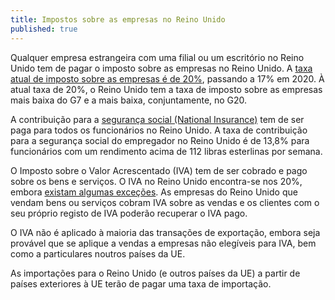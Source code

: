 ```yaml
---
title: Impostos sobre as empresas no Reino Unido 
published: true
---
```

Qualquer empresa estrangeira com uma filial ou um escritório no Reino Unido tem de pagar o imposto sobre as empresas no Reino Unido. A [taxa atual de imposto sobre as empresas é de 20%](https://www.gov.uk/corporation-tax-rates/rates), passando a 17% em 2020. À atual taxa de 20%, o Reino Unido tem a taxa de imposto sobre as empresas mais baixa do G7 e a mais baixa, conjuntamente, no G20. 
 
A contribuição para a [segurança social (National Insurance)](https://www.gov.uk/national-insurance/overview) tem de ser paga para todos os funcionários no Reino Unido. A taxa de contribuição para a segurança social do empregador no Reino Unido é de 13,8% para funcionários com um rendimento acima de 112 libras esterlinas por semana. 
 
O Imposto sobre o Valor Acrescentado (IVA) tem de ser cobrado e pago sobre os bens e serviços. O IVA no Reino Unido encontra-se nos 20%, embora [existam algumas exceções](https://www.gov.uk/guidance/rates-of-vat-on-different-goods-and-services). As empresas do Reino Unido que vendam bens ou serviços cobram IVA sobre as vendas e os clientes com o seu próprio registo de IVA poderão recuperar o IVA pago.  

O IVA não é aplicado à maioria das transações de exportação, embora seja provável que se aplique a vendas a empresas não elegíveis para IVA, bem como a particulares noutros países da UE. 

As importações para o Reino Unido (e outros países da UE) a partir de países exteriores à UE terão de pagar uma taxa de importação. 